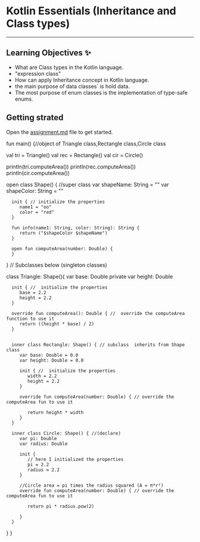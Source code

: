 # Kotlin Essentials (Inheritance and Class types)
---
## Learning Objectives ✨
- What are Class types in the Kotlin language.
- "expression class"
- How can apply Inheritance concept in Kotlin language.
- the main purpose of data classes` is hold data.
- The most purpose of enum classes is the implementation of type-safe enums.

## Getting strated
Open the [assignment.md](assignment.md) file to get started.

fun main() {//object of Triangle class,Rectangle class,Circle class

val tri = Triangle()
val rec = Rectangle()
val cir = Circle()

println(tri.computeArea())
println(rec.computeArea())
println(cir.computeArea())

open class Shape() {  //super class
var shapeName: String = ""
var shapeColor: String = ""

      init { // initialize the properties
         name1 = "oo"
         color = "red"
      }

      fun info(name1: String, color: String): String {
         return ("$shapeColor $shapeName")
      }

      open fun computeArea(number: Double) {
      }

}
// Subclasses below (singleton classes)

class Triangle: Shape(){
var base: Double
private var height: Double

      init { //  initialize the properties
         base = 2.2
         height = 2.2
      }

      override fun computeArea(): Double { //  override the computeArea function to use it
         return ((height * base) / 2)
      }


      inner class Rectangle: Shape() { // subclass  inherits from Shape class
         var base: Double = 0.0
         var height: Double = 0.0

         init { //  initialize the properties
            width = 2.2
            height = 2.2
         }

         override fun computeArea(number: Double) { // override the computeArea fun to use it

            return height * width
         }
      }

      inner class Circle: Shape() { //(declare)
         var pi: Double
         var radius: Double

         init {
            // here I initialized the properties
            pi = 2.2
            radius = 2.2
         }

         //Circle area = pi times the radius squared (A = π*r²)
         override fun computeArea(number: Double) { // override the computeArea fun to use it

            return pi * radius.pow(2)

         }
      }
}
}
